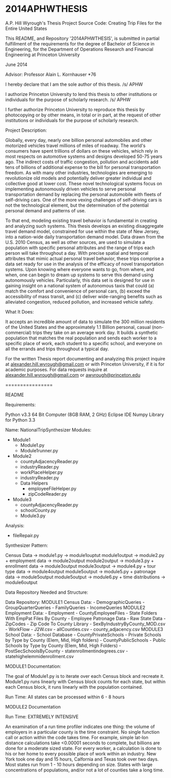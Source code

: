 2014APHWTHESIS
==============

A.P. Hill Wyrough's Thesis Project Source Code: Creating Trip Files for the Entire United States

This README, and Repository '2014APHWTHESIS', is submitted in partial fulfillment of the requirements for the degree of Bachelor of Science in Engineering, for the Department of Operations Research and Financial Engineering at Princeton University

June 2014

Advisor: Professor Alain L. Kornhauser *76

I hereby declare that I am the sole author of this thesis. /s/ APHW

I authorize Princeton University to lend this thesis to other institutions or individuals for the purpose of scholarly research. /s/ APHW

I further authorize Princeton University to reproduce this thesis by photocopying or by other means, in total or in part, at the request of other institutions or individuals for the purpose of scholarly research.


Project Description: 

Globally, every day, nearly one billion personal automobiles and other motorized vehicles travel millions of miles of roadway. The world's consumers have spent trillions of dollars on these vehicles, which rely in most respects on automotive systems and designs developed 50-75 years ago. The indirect costs of traffic congestion, pollution and accidents add tens of billions of additional expense to the bill for personal transportation freedom. As with many other industries, technologies are emerging to revolutionize old models and potentially deliver greater individual and collective good at lower cost. These novel technological systems focus on implementing autonomously driven vehicles to serve personal transportation demand by replacing the personal automobile with fleets of self-driving cars. One of the more vexing challenges of self-driving cars is not the technological element, but the determination of the potential personal demand and patterns of use.
    
To that end, modeling existing travel behavior is fundamental in creating and analyzing such systems. This thesis develops an existing disaggregate travel demand model, constrained for use within the state of New Jersey, into a nation-wide daily transportation demand model. Data drawn from the U.S. 2010 Census, as well as other sources, are used to simulate a population with specific personal attributes and the range of trips each person will take throughout a day. With precise spatial and temporal attributes that mimic actual personal travel behavior, these trips comprise a data set ready for use in the analysis of the efficacy of novel transportation systems. Upon knowing where everyone wants to go, from where, and when, one can begin to dream up systems to serve this demand using autonomously vehicles. Particularly, this data set is designed for use in gaining insight on a national system of autonomous taxis that could (a) match the comfort and convenience of personal cars, (b) exceed the accessibility of mass transit, and (c) deliver wide-ranging benefits such as alleviated congestion, reduced pollution, and increased vehicle safety.

What It Does:

It accepts an incredible amount of data to simulate the 300 million residents of the United States and the approximately 1.1 Billion personal, casual (non-commercial) trips they take on an average work day. It builds a synthetic population that matches the real population and sends each worker to a specific place of work, each student to a specific school, and everyone on all the errands and trips throughout a typical day. 

For the written Thesis report documenting and analyzing this project inquire at alexander.hill.wyrough@gmail.com or with Princeton University, if it is for academic purposes. 
For data requests inquire at alexander.hill.wyrough@gmail.com or awyrough@princeton.edu

================

README

Requirements: 

Python v3.3
64 Bit Computer (8GB RAM, 2 GHz)
Eclipse IDE
Numpy Library for Python 3.3

Name: NationalTripSynthesizer
Modules:
  - Module1
    - Module1.py
    - Module1runner.py
  - Module2
    - countyAdjacencyReader.py
    - industryReader.py
    - workPlaceHelper.py
    - industryReader.py
    - Data Helpers
      - employeeFileHelper.py
      - zipCodeReader.py
  - Module3
    - countyAdjacencyReader.py
    - schoolCounty.py
    - Module3.py

Analysis:
  - fileRepair.py

Synthesizer Pattern:

Census Data -> module1.py -> module1ouptut
module1output -> module2.py + employment data -> module2output
module2output -> module3.py + enrollment data -> module3output
module3output -> module4.py + tour type data -> module4output
module5output -> module5.py + patronage data -> module5output
module5output -> module6.py + time distributions -> module6output

Data Repository Needed and Structure:

Data Repository:
  MODULE1 Census Data:
    - DemographicQueries
    - GroupQuarterQueries
    - FamilyQueries
    - IncomeQueries
  MODULE2 Employment Data:
    - Employment
      - CountyEmployeeFiles
        - State Folders With EmpPat Files By County
      - Employee Patronage Data
        - Raw State Data
      - ZipCodes
        - Zip Code To County Library
      - SexByIndustryByCounty_MOD.csv
    - WorkFlow
      - J2W.csv
      - allCounties.csv
      - county_adjacency.csv
  MODULE3 School Data:
    - School Database
      - CountyPrivateSchools
        - Private Schools by Type by County (Elem, Mid, High folders)
      - CountyPublicSchools
        - Public Schools by Type by County (Elem, Mid, High Folders)
      - PostSecSchoolsByCounty
      - statenrollmentindegrees.csv
      - statehighelemmidenrollment.csv
      

MODULE1 Documentation:

The goal of Module1.py is to iterate over each Census block and recreate it. Module1.py runs linearly with Census block counts for each state, but within each Census block, it runs linearly with the population contained. 

Run Time: All states can be processed within 6 - 8 hours

MODULE2 Documentation

Run Time: EXTREMELY INTENSIVE

An examination of a run time profiler indicates one thing: the volume of employers in a particular county is the time constraint. No single function call or action within the code takes time. For example, simple lat-lon distance calculations take <0.00001 seconds to complete, but billions are done for a moderate sized state. For every worker, a calculation is done to his or her home to every possible place of work within an industry. New York took one day and 15 hours, Calfornia and Texas took over two days. Most states run from 1 - 10 hours depending on size. States with large concentrations of populations, and/or not a lot of counties take a long time.  
